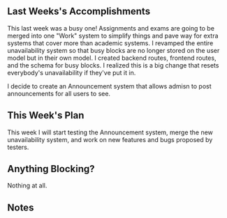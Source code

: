 ## Last Weeks's Accomplishments

This last week was a busy one! Assignments and exams are going to be merged into one "Work" system to simplify things and pave way for extra systems that cover more than academic systems. I revamped the entire unavailability system so that busy blocks are no longer stored on the user model but in their own model. I created backend routes, frontend routes, and the schema for busy blocks. I realized this is a big change that resets everybody's unavailability if they've put it in.

I decide to create an Announcement system that allows admisn to post announcements for all users to see.

## This Week's Plan

This week I will start testing the Announcement system, merge the new unavailability system, and work on new features and bugs proposed by testers.

## Anything Blocking?

Nothing at all.

## Notes
